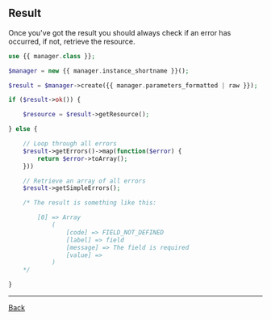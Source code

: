## Result

Once you've got the result you should always check if an error has occurred, if not, retrieve the resource.

```php
use {{ manager.class }};

$manager = new {{ manager.instance_shortname }}();

$result = $manager->create({{ manager.parameters_formatted | raw }});

if ($result->ok()) {

    $resource = $result->getResource();

} else {

    // Loop through all errors
    $result->getErrors()->map(function($error) {
        return $error->toArray();
    }))

    // Retrieve an array of all errors
    $result->getSimpleErrors();

    /* The result is something like this:

        [0] => Array
            (
                [code] => FIELD_NOT_DEFINED
                [label] => field
                [message] => The field is required
                [value] =>
            )
    */

}
```

---
[Back](index.md)